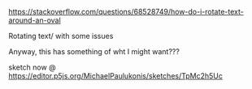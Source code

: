https://stackoverflow.com/questions/68528749/how-do-i-rotate-text-around-an-oval

Rotating text/ with some issues

Anyway, this has something of wht I might want???

sketch now @ https://editor.p5js.org/MichaelPaulukonis/sketches/TpMc2h5Uc